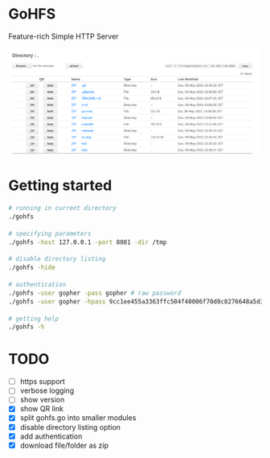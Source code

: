 # GoHFS
Feature-rich Simple HTTP Server

![](ss.png)
  
# Getting started
```bash
# running in current directory
./gohfs

# specifying parameters
./gohfs -host 127.0.0.1 -port 8081 -dir /tmp 

# disable directory listing
./gohfs -hide

# authentication
./gohfs -user gopher -pass gopher # raw password
./gohfs -user gopher -hpass 9cc1ee455a3363ffc504f40006f70d0c8276648a5d3eb3f9524e94d1b7a83aef # sha256 hashed

# getting help
./gohfs -h
```

# TODO
- [ ] https support
- [ ] verbose logging
- [ ] show version
- [x] show QR link
- [x] split gohfs.go into smaller modules
- [x] disable directory listing option
- [x] add authentication
- [x] download file/folder as zip
